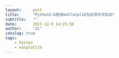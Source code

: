 ```yaml
---
layout:     post
title:      "Python3.6使用motlatplib包出现中文乱码"
subtitle:	""
date:       2017-12-9 14:25:50
author:     "JL"
catalog: true
tags:
    - Python
	- matplotlib
---
```


